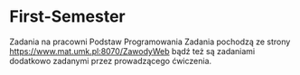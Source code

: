 # First-Semester
Zadania na pracowni Podstaw Programowania
Zadania pochodzą ze strony https://www.mat.umk.pl:8070/ZawodyWeb bądź też są zadaniami dodatkowo zadanymi przez prowadzącego ćwiczenia.
